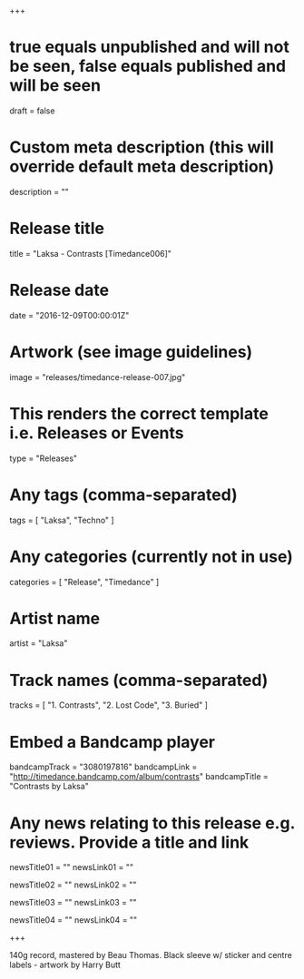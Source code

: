 +++

# true equals unpublished and will not be seen, false equals published and will be seen
draft = false

# Custom meta description (this will override default meta description)
description = ""

# Release title
title = "Laksa - Contrasts [Timedance006]"

# Release date
date = "2016-12-09T00:00:01Z"

# Artwork (see image guidelines)
image = "releases/timedance-release-007.jpg"

# This renders the correct template i.e. Releases or Events
type = "Releases"

# Any tags (comma-separated)
tags = [ 
	"Laksa", 
	"Techno"
]

# Any categories (currently not in use)
categories = [ 
	"Release", 
	"Timedance" 
]

# Artist name
artist = "Laksa"

# Track names (comma-separated)
tracks = [
	"1. Contrasts",
	"2. Lost Code",
	"3. Buried"
]

# Embed a Bandcamp player
bandcampTrack = "3080197816"
bandcampLink = "http://timedance.bandcamp.com/album/contrasts"
bandcampTitle = "Contrasts by Laksa"

# Any news relating to this release e.g. reviews. Provide a title and link
newsTitle01 = ""
newsLink01 = ""

newsTitle02 = ""
newsLink02 = ""

newsTitle03 = ""
newsLink03 = ""

newsTitle04 = ""
newsLink04 = ""

+++

<!-- Provide a summary/statement below -->
140g record, mastered by Beau Thomas. Black sleeve w/ sticker and centre labels - artwork by Harry Butt 
